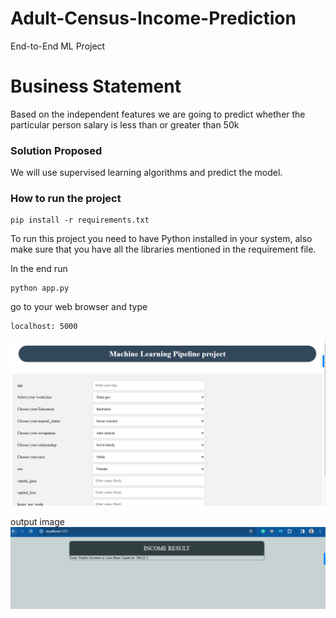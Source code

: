 # Adult-Census-Income-Prediction
End-to-End ML Project
# Business Statement
Based on the independent features we are going to predict whether the particular person salary is less than or
greater than 50k

### Solution Proposed
We will use supervised learning algorithms and predict the model.

### How to run the project

```
pip install -r requirements.txt
```
To run this project you need to have Python installed in your system, also make sure that you have all the libraries mentioned in the requirement file.

In the end run
```
python app.py
```
go to your web browser and type

```
localhost: 5000
```
![Alt text](image.png)

output image
![Alt text](image-1.png)
